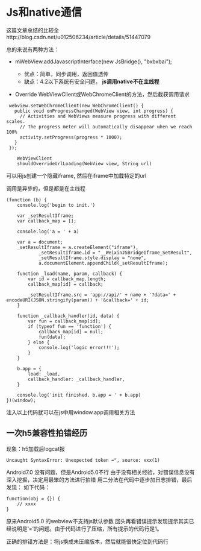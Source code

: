# Js和native通信

这篇文章总结的比较全http://blog.csdn.net/u012506234/article/details/51447079



总的来说有两种方法：
- mWebView.addJavascriptInterface(new JsBridge(), "bxbxbai");
    - 优点：简单，同步调用，返回值透传
    - 缺点：4.2以下系统有安全问题，
    **js调用native不在主线程**

- Override WebViewClient或WebChromeClient的方法，然后截获调用请求
```
 webview.setWebChromeClient(new WebChromeClient() {
   public void onProgressChanged(WebView view, int progress) {
     // Activities and WebViews measure progress with different scales.
     // The progress meter will automatically disappear when we reach 100%
     activity.setProgress(progress * 1000);
   }
 });

    WebViewClient
    shouldOverrideUrlLoading(WebView view, String url)
```

可以用js创建一个隐藏iframe, 然后在iframe中加载特定的url


调用是异步的，但是都是在主线程


```
(function (b) {
	console.log('begin to init.')

	var _setResultIframe;
	var callback_map = [];

	console.log('a = ' + a)
	
	var a = document;
	_setResultIframe = a.createElement("iframe"),
			_setResultIframe.id = "__WeixinJSBridgeIframe_SetResult",
			_setResultIframe.style.display = "none",
			a.documentElement.appendChild(_setResultIframe);
	
	function _load(name, param, callback) {
		var id = callback_map.length;
		callback_map[id] = callback;
	
		_setResultIframe.src = 'app://api/' + name + '?data=' + encodeURI(JSON.stringify(param)) + '&callback=' + id; 
	}
	
	function _callback_handler(id, data) {
		var fun = callback_map[id];
		if (typeof fun == 'function') {
			callback_map[id] = null;
			fun(data); 
		} else {
			console.log('logic error!!!');
		}
	}

	b.app = {
		load: _load,
		callback_handler: _callback_handler,
	}

	console.log('init finished. b.app = ' + b.app)
})(window);
```

注入以上代码就可以在js中用window.app调用相关方法


## 一次h5兼容性拍错经历

现象：h5加载后logcat报
```
Uncaught SyntaxError: Unexpected token =", source: xxx(1)
``` 
Android7.0 没有问题，但是Android5.0不行
由于没有相关经验，对错误信息没有深入挖掘，决定用最笨的方法进行拍错
用二分法在代码中逐步加日志排错，最后发现：
如下代码：
```
function(obj = {}) {
	// xxxx
}
```

原来Android5.0 的webview不支持js默认参数
回头再看错误提示发现提示其实已经说明是‘=’的问题。由于代码进行了压缩，所有提示的代码行是1。

正确的排错方法是：将js换成未压缩版本，然后就能很快定位到代码行


